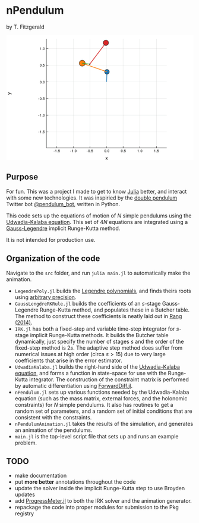 # nPendulum
by T. Fitzgerald

![Example 4-pendulum](sample_anim.gif)

## Purpose
For fun.  This was a project I made to get to know [Julia](https://julialang.org/) better, and interact with some new technologies.  It was inspiried by the [double pendulum](https://github.com/narimiran/double_pendulum) Twitter bot [@pendulum_bot](https://twitter.com/pendulum_bot), written in Python.

This code sets up the equations of motion of $N$ simple pendulums using the [Udwadia-Kalaba equation](https://en.wikipedia.org/wiki/Udwadia%E2%80%93Kalaba_equation).  This set of $4N$ equations are integrated using a [Gauss-Legendre](https://en.wikipedia.org/wiki/Gauss%E2%80%93Legendre_method) implicit Runge-Kutta method.

It is not intended for production use.

## Organization of the code
Navigate to the `src` folder, and run `julia main.jl` to automatically make the animation.

- `LegendrePoly.jl` builds the [Legendre polynomials](https://en.wikipedia.org/wiki/Legendre_polynomials), and finds theirs roots using [arbitrary precision](https://docs.julialang.org/en/v1/manual/integers-and-floating-point-numbers/index.html#Arbitrary-Precision-Arithmetic-1).
- `GaussLengdreRKRule.jl` builds the coefficients of an $s$-stage Gauss-Legendre Runge-Kutta method, and populates these in a Butcher table.  The method to construct these coefficients is neatly laid out in [Rang (2014)](http://www.digibib.tu-bs.de/?docid=00055783).
- `IRK.jl` has both a fixed-step and variable time-step integrator for $s$-stage implicit Runge-Kutta methods.  It builds the Butcher table dynamically, just specify the number of stages $s$ and the order of the fixed-step method is $2s$.  The adaptive step method does suffer from numerical issues at high order (circa $s>15$) due to very large coefficients that arise in the error estimator.
- `UdwadiaKalaba.jl` builds the right-hand side of the [Udwadia-Kalaba equation](https://en.wikipedia.org/wiki/Udwadia%E2%80%93Kalaba_equation), and forms a function in state-space for use with the Runge-Kutta integrator.  The construction of the constraint matrix is performed by automatic differentiation using [ForwardDiff.jl](https://github.com/JuliaDiff/ForwardDiff.jl).
- `nPendulum.jl` sets up various functions needed by the Udwadia-Kalaba equation (such as the mass matrix, external forces, and the holonomic constraints) for $N$ simple pendulums.  It also has routines to get a random set of parameters, and a random set of initial conditions that are consistent with the constraints.
- `nPendulumAnimation.jl` takes the results of the simulation, and generates an animation of the pendulums.
- `main.jl` is the top-level script file that sets up and runs an example problem.

## TODO
- make documentation
- put **more better** annotations throughout the code
- update the solver inside the implicit Runge-Kutta step to use Broyden updates
- add [ProgressMeter.jl](https://github.com/timholy/ProgressMeter.jl) to both the IRK solver and the animation generator.
- repackage the code into proper modules for submission to the Pkg registry
